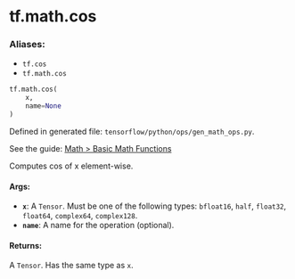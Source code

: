 <div itemscope itemtype="http://developers.google.com/ReferenceObject">
<meta itemprop="name" content="tf.math.cos" />
<meta itemprop="path" content="Stable" />
</div>

# tf.math.cos

### Aliases:

* `tf.cos`
* `tf.math.cos`

``` python
tf.math.cos(
    x,
    name=None
)
```



Defined in generated file: `tensorflow/python/ops/gen_math_ops.py`.

See the guide: [Math > Basic Math Functions](../../../../api_guides/python/math_ops.md#Basic_Math_Functions)

Computes cos of x element-wise.

#### Args:

* <b>`x`</b>: A `Tensor`. Must be one of the following types: `bfloat16`, `half`, `float32`, `float64`, `complex64`, `complex128`.
* <b>`name`</b>: A name for the operation (optional).


#### Returns:

A `Tensor`. Has the same type as `x`.